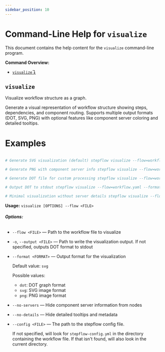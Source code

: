 ```yaml
---
sidebar_position: 10
---
```


# Command-Line Help for `visualize`

This document contains the help content for the `visualize` command-line program.

**Command Overview:**

* [`visualize`↴](#visualize)

## `visualize`

Visualize workflow structure as a graph.

Generate a visual representation of workflow structure showing steps, dependencies, and component routing. Supports multiple output formats (DOT, SVG, PNG) with optional features like component server coloring and detailed tooltips.

# Examples

```bash

# Generate SVG visualization (default) stepflow visualize --flow=workflow.yaml --output=workflow.svg

# Generate PNG with component server info stepflow visualize --flow=workflow.yaml --output=workflow.png --format=png

# Generate DOT file for custom processing stepflow visualize --flow=workflow.yaml --output=workflow.dot --format=dot

# Output DOT to stdout stepflow visualize --flow=workflow.yaml --format=dot

# Minimal visualization without server details stepflow visualize --flow=workflow.yaml --output=workflow.svg --no-servers

```

**Usage:** `visualize [OPTIONS] --flow <FILE>`

###### **Options:**

* `--flow <FILE>` — Path to the workflow file to visualize
* `-o`, `--output <FILE>` — Path to write the visualization output. If not specified, outputs DOT format to stdout
* `--format <FORMAT>` — Output format for the visualization

  Default value: `svg`

  Possible values:
  - `dot`:
    DOT graph format
  - `svg`:
    SVG image format
  - `png`:
    PNG image format

* `--no-servers` — Hide component server information from nodes
* `--no-details` — Hide detailed tooltips and metadata
* `--config <FILE>` — The path to the stepflow config file.

   If not specified, will look for `stepflow-config.yml` in the directory containing the workflow file. If that isn't found, will also look in the current directory.



